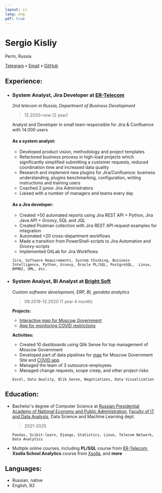 ```yaml
---
layout: cv
lang: eng
pdf: true
---
```

# Sergio Kisliy

Perm, Russia

[Telegram](https://tg.me/professional) • [Email](mailto:professional_gmail@gmail.com) • [GitHub](https://github.com/professional_github)

## Experience:

- ### System Analyst, Jira Developer at [ER-Telecom](https://ertelecom.ru/en)
    *2nd telecom in Russia, Department of Business Development*
    
    > 12.2020-now (2 year)

    Analyst and Developer in small team responsible for Jira & Confluence with 14.000 users
    
    #### As a system analyst:
    - Developed product vision, methodology and project templates
    - Refactored business process in high-load projects which significantly simplified submitting a customer requests, reduced coordination time and increased data quality
    - Research and implement new plugins for Jira/Confluence: business understanding, plugins benchmarking, configuration, writing instructions and training users
    - Coached 2 junior Jira Administrators
    - Liaised with a number of managers and teams every day  
    
    #### As a Jira developer:  
    - Created >50 automated reports using Jira REST API + Python, Jira Java API + Groovy, SQL and JQL
    - Created Postman collection with Jira REST API request examples for integration
    - Automated >20 cross-department workflows 
    - Made a transition from PowerShell-scripts to Jira Automation and Groovy-scripts
    - Implemented GitLab for Jira Workflows
    
    ```
    Jira, Software Requirements, System thinking, Business Intelligence, Python, Groovy, Oracle PL/SQL, PostgreSQL,  Linux, BPMN2, UML, etc.
    ```  

- ### System Analyst, BI Analyst at [Bright Soft](https://bright-soft.ru/)
    *Custom software development, ERP, BI, geodata analytics*

    > 09.2019-12.2020 (1 year 4 month)

    **Projects:**

    - [Interactive map for Moscow Government](https://www.mos.ru/map/)
    - [App for monitoring COVID restrictions](https://www.mos.ru/city/projects/monitoring/)

    **Activities:**

    - Created 10 dashboards using Qlik Sense for top management of Moscow Government
    - Developed part of data pipelines for [map](https://www.mos.ru/map) for Moscow Government Site and [COVID app](https://ru.wikipedia.org/wiki/%D0%A1%D0%BE%D1%86%D0%B8%D0%B0%D0%BB%D1%8C%D0%BD%D1%8B%D0%B9_%D0%BC%D0%BE%D0%BD%D0%B8%D1%82%D0%BE%D1%80%D0%B8%D0%BD%D0%B3)
    - Managed the team of 3 outsource-employees
    - Managed change requests, scope creep, and other project risks

    ```
    Excel, Data Quality, Qlik Sense, Negotiations, Data Visualization
    ```
    
## Education:

- Bachelor's degree of Computer Science at [Russian Presidential Academy of National Economy and Public Administration](https://www.ranepa.ru/en/), [Faculty of IT and Data Analysis](https://highereducation.skillbox.ru/bachelor/data_science), Data Science and Machine Learning dept.
    >2021-2025
    
    ```
    Pandas, Scikit-learn, Django, Statistics, Linux, Telecom Network, Data Analytics  
    ```

- Multiple online courses, including **PL/SQL** course from [ER-Telecom](https://ertelecom.ru/en), **Xsolla School Analytics** course from [Xsolla](https://xsolla.com/), and **more** 


## Languages:
- Russian, native
- English, B2 
